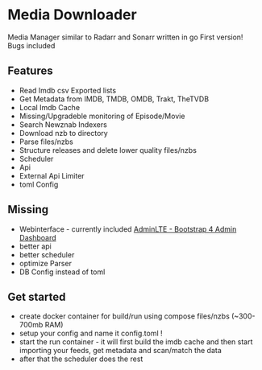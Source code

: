 # Media Downloader
Media Manager similar to Radarr and Sonarr written in go
First version! Bugs included

## Features

- Read Imdb csv Exported lists
- Get Metadata from IMDB, TMDB, OMDB, Trakt, TheTVDB
- Local Imdb Cache
- Missing/Upgradeble monitoring of Episode/Movie
- Search Newznab Indexers
- Download nzb to directory
- Parse files/nzbs
- Structure releases and delete lower quality files/nzbs
- Scheduler
- Api
- External Api Limiter
- toml Config

## Missing

- Webinterface - currently included [AdminLTE - Bootstrap 4 Admin Dashboard](https://adminlte.io)
- better api
- better scheduler
- optimize Parser
- DB Config instead of toml

## Get started

- create docker container for build/run using compose files/nzbs (~300-700mb RAM)
- setup your config and name it config.toml !
- start the run container - it will first build the imdb cache and then start importing your feeds, get metadata and scan/match the data
- after that the scheduler does the rest
